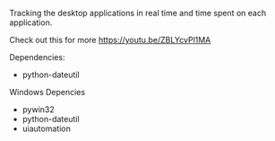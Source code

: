 Tracking the desktop applications in real time and time spent on each application.

Check out this for more https://youtu.be/ZBLYcvPl1MA 

Dependencies:

- python-dateutil


Windows Depencies

- pywin32
- python-dateutil
- uiautomation 

